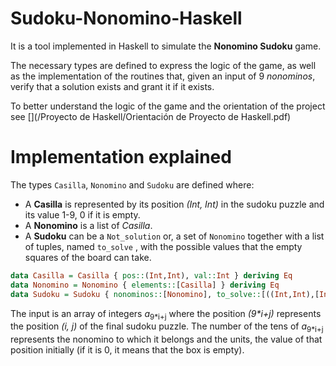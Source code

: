 # Sudoku-Nonomino-Haskell

It is a tool implemented in Haskell to simulate the **Nonomino Sudoku** game.

The necessary types are defined to express the logic of the game, as well as the implementation of the routines that, given an input of 9 *nonominos*, verify that a solution exists and grant it if it exists.

To better understand the logic of the game and the orientation of the project see [](/Proyecto de Haskell/Orientación de Proyecto de Haskell.pdf)

# Implementation explained

The types `Casilla`, `Nonomino` and `Sudoku` are defined where:
* A **Casilla** is represented by its position *(Int, Int)* in the sudoku puzzle and its value 1-9, 0 if it is empty.
* A **Nonomino** is a list of *Casilla*.
* A **Sudoku** can be a `Not_solution` or, a set of `Nonomino` together with a list of tuples, named `to_solve` , with the possible values that the empty squares of the board can take.



```haskell
data Casilla = Casilla { pos::(Int,Int), val::Int } deriving Eq
data Nonomino = Nonomino { elements::[Casilla] } deriving Eq
data Sudoku = Sudoku { nonominos::[Nonomino], to_solve::[((Int,Int),[Int])]} | Not_solution deriving Eq
```


The input is an array of integers *a*<sub>9\*i+j</sub> where the position *(9\*i+j)* represents the position *(i, j)* of the final sudoku puzzle. The number of the tens of *a*<sub>9\*i+j</sub> represents the nonomino to which it belongs and the units, the value of that position initially (if it is 0, it means that the box is empty).




